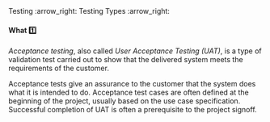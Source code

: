 <div id="path">Testing :arrow_right: Testing Types :arrow_right:</div>

<div id="title">

#### What :one:

</div>

<div id="body">

_Acceptance testing_, also called _User Acceptance Testing (UAT)_, is a type of validation test carried out to show that the delivered system meets the requirements of the customer.

Acceptance tests give an assurance to the customer that the system does what it is intended to do. Acceptance test cases are often defined at the beginning of the project, usually based on the use case specification. Successful completion of UAT is often a prerequisite to the project signoff.

</div>

<div id="extras">
</div>

</div>
